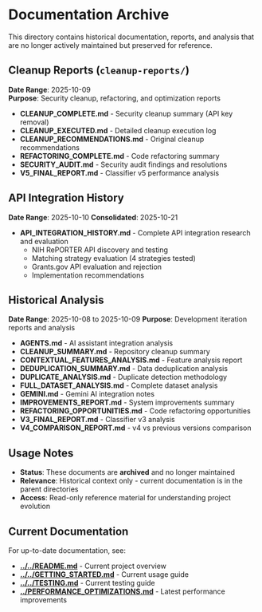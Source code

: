 # Documentation Archive

This directory contains historical documentation, reports, and analysis that are no longer actively maintained but preserved for reference.

## Cleanup Reports (`cleanup-reports/`)

**Date Range**: 2025-10-09  
**Purpose**: Security cleanup, refactoring, and optimization reports

- **CLEANUP_COMPLETE.md** - Security cleanup summary (API key removal)
- **CLEANUP_EXECUTED.md** - Detailed cleanup execution log
- **CLEANUP_RECOMMENDATIONS.md** - Original cleanup recommendations
- **REFACTORING_COMPLETE.md** - Code refactoring summary
- **SECURITY_AUDIT.md** - Security audit findings and resolutions
- **V5_FINAL_REPORT.md** - Classifier v5 performance analysis

## API Integration History

**Date Range**: 2025-10-10
**Consolidated**: 2025-10-21

- **API_INTEGRATION_HISTORY.md** - Complete API integration research and evaluation
  - NIH RePORTER API discovery and testing
  - Matching strategy evaluation (4 strategies tested)
  - Grants.gov API evaluation and rejection
  - Implementation recommendations

## Historical Analysis

**Date Range**: 2025-10-08 to 2025-10-09
**Purpose**: Development iteration reports and analysis

- **AGENTS.md** - AI assistant integration analysis
- **CLEANUP_SUMMARY.md** - Repository cleanup summary
- **CONTEXTUAL_FEATURES_ANALYSIS.md** - Feature analysis report
- **DEDUPLICATION_SUMMARY.md** - Data deduplication analysis
- **DUPLICATE_ANALYSIS.md** - Duplicate detection methodology
- **FULL_DATASET_ANALYSIS.md** - Complete dataset analysis
- **GEMINI.md** - Gemini AI integration notes
- **IMPROVEMENTS_REPORT.md** - System improvements summary
- **REFACTORING_OPPORTUNITIES.md** - Code refactoring opportunities
- **V3_FINAL_REPORT.md** - Classifier v3 analysis
- **V4_COMPARISON_REPORT.md** - v4 vs previous versions comparison

## Usage Notes

- **Status**: These documents are **archived** and no longer maintained
- **Relevance**: Historical context only - current documentation is in the parent directories
- **Access**: Read-only reference material for understanding project evolution

## Current Documentation

For up-to-date documentation, see:
- **[../../README.md](../../README.md)** - Current project overview
- **[../../GETTING_STARTED.md](../../GETTING_STARTED.md)** - Current usage guide
- **[../../TESTING.md](../../TESTING.md)** - Current testing guide
- **[../PERFORMANCE_OPTIMIZATIONS.md](../PERFORMANCE_OPTIMIZATIONS.md)** - Latest performance improvements
